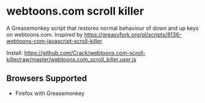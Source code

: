 # webtoons.com scroll killer
A Greasemonkey script that restores normal behaviour of down and up keys on webtoons.com. Inspired by https://greasyfork.org/pl/scripts/8136-webtoons-com-javascript-scroll-killer.

Install: https://github.com/Crack/webtoons.com-scroll-killer/raw/master/webtoons.com_scroll_killer.user.js

## Browsers Supported
* Firefox with Greasemonkey
